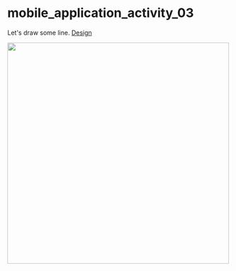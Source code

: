 # mobile_application_activity_03

Let's draw some line. <a href= "https://dribbble.com/shots/7119123-Mobile-application-Activity">Design</a>

<img src ="design/Mobile application - Activity" width = "500">
